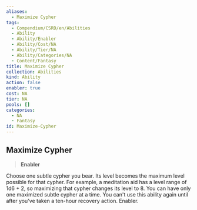```yaml
---
aliases:
  - Maximize Cypher
tags:
  - Compendium/CSRD/en/Abilities
  - Ability
  - Ability/Enabler
  - Ability/Cost/NA
  - Ability/Tier/NA
  - Ability/Categories/NA
  - Content/Fantasy
title: Maximize Cypher
collection: Abilities
kind: Ability
action: false
enabler: true
cost: NA
tier: NA
pools: []
categories:
  - NA
  - Fantasy
id: Maximize-Cypher
---
```

## Maximize Cypher    
>**Enabler**  
    
Choose one subtle cypher you bear. Its level becomes the maximum level possible for that cypher. For example, a meditation aid has a level range of 1d6 + 2, so maximizing that cypher changes its level to 8. You can have only one maximized subtle cypher at a time. You can't use this ability again until after you've taken a ten-hour recovery action. Enabler.
